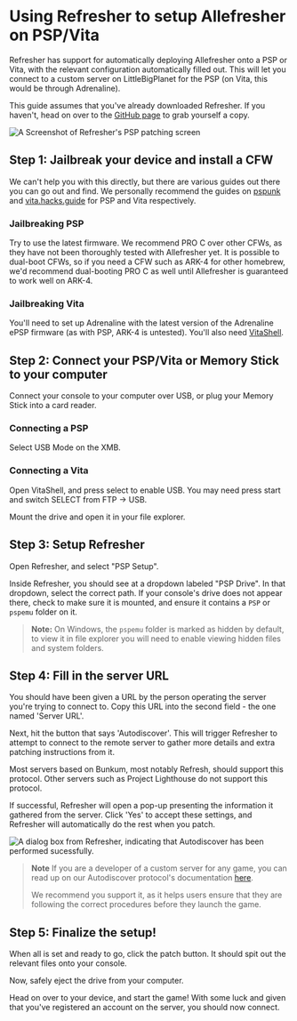 # Using Refresher to setup Allefresher on PSP/Vita

Refresher has support for automatically deploying Allefresher onto a PSP or Vita, with the relevant configuration automatically filled out. This will let you connect to a custom server on LittleBigPlanet for the PSP (on Vita, this would be through Adrenaline).

This guide assumes that you've already downloaded Refresher. If you haven't, head on over to the [GitHub page](https://github.com/LittleBigRefresh/Refresher) to grab yourself a copy.

![A Screenshot of Refresher's PSP patching screen](https://docs.littlebigrefresh.com/patching/images/refresher-psp.png)

## Step 1: Jailbreak your device and install a CFW

We can't help you with this directly, but there are various guides out there you can go out and find. We personally recommend the guides on [pspunk](https://www.pspunk.com/psp-cfw/) and [vita.hacks.guide](https://vita.hacks.guide/) for PSP and Vita respectively.

### Jailbreaking PSP

Try to use the latest firmware. We recommend PRO C over other CFWs, as they have not been thoroughly tested with Allefresher yet. It is possible to dual-boot CFWs, so if you need a CFW such as ARK-4 for other homebrew, we'd recommend dual-booting PRO C as well until Allefresher is guaranteed to work well on ARK-4.

### Jailbreaking Vita

You'll need to set up Adrenaline with the latest version of the Adrenaline ePSP firmware (as with PSP, ARK-4 is untested). You'll also need [VitaShell](https://github.com/TheOfficialFloW/VitaShell/releases).

## Step 2: Connect your PSP/Vita or Memory Stick to your computer

Connect your console to your computer over USB, or plug your Memory Stick into a card reader.

### Connecting a PSP

Select USB Mode on the XMB.

### Connecting a Vita

Open VitaShell, and press select to enable USB. You may need press start and switch SELECT from FTP -> USB.

Mount the drive and open it in your file explorer.

## Step 3: Setup Refresher

Open Refresher, and select "PSP Setup".

Inside Refresher, you should see at a dropdown labeled "PSP Drive". In that dropdown, select the correct path. If your console's drive does not appear there, check to make sure it is mounted, and ensure it contains a `PSP` or `pspemu` folder on it.

> **Note:**
> On Windows, the `pspemu` folder is marked as hidden by default, to view it in file explorer you will need to enable viewing hidden files and system folders.

## Step 4: Fill in the server URL

You should have been given a URL by the person operating the server you're trying to connect to. Copy this URL into the second field - the one named 'Server URL'.

Next, hit the button that says 'Autodiscover'. This will trigger Refresher to attempt to connect to the remote server to gather more details and extra patching instructions from it.

Most servers based on Bunkum, most notably Refresh, should support this protocol. Other servers such as Project Lighthouse do not support this protocol.

If successful, Refresher will open a pop-up presenting the information it gathered from the server. Click 'Yes' to accept these settings, and Refresher will automatically do the rest when you patch.

![A dialog box from Refresher, indicating that Autodiscover has been performed sucessfully.](https://docs.littlebigrefresh.com/patching/images/autodiscover-success.png)

> **Note**
> If you are a developer of a custom server for any game, you can read up on our Autodiscover protocol's documentation [here](https://docs.littlebigrefresh.com/autodiscover-api).
>
> We recommend you support it, as it helps users ensure that they are following the correct procedures before they launch the game.

## Step 5: Finalize the setup!

When all is set and ready to go, click the patch button. It should spit out the relevant files onto your console.

Now, safely eject the drive from your computer.

Head on over to your device, and start the game! With some luck and given that you've registered an account on the server, you should now connect.
